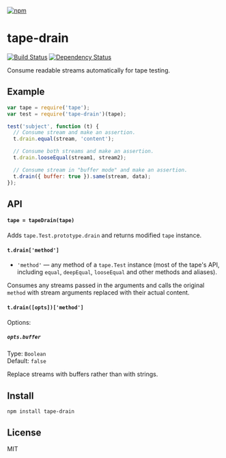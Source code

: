 [![npm](https://nodei.co/npm/tape-drain.png)](https://npmjs.com/package/tape-drain)

# tape-drain

[![Build Status][travis-badge]][travis] [![Dependency Status][david-badge]][david]

Consume readable streams automatically for tape testing.

[travis]: https://travis-ci.org/eush77/tape-drain
[travis-badge]: https://travis-ci.org/eush77/tape-drain.svg
[david]: https://david-dm.org/eush77/tape-drain
[david-badge]: https://david-dm.org/eush77/tape-drain.png

## Example

```js
var tape = require('tape');
var test = require('tape-drain')(tape);

test('subject', function (t) {
  // Consume stream and make an assertion.
  t.drain.equal(stream, 'content');

  // Consume both streams and make an assertion.
  t.drain.looseEqual(stream1, stream2);

  // Consume stream in "buffer mode" and make an assertion.
  t.drain({ buffer: true }).same(stream, data);
});
```

## API

#### `tape = tapeDrain(tape)`

Adds `tape.Test.prototype.drain` and returns modified `tape` instance.

#### `t.drain['method']`

- `'method'` — any method of a `tape.Test` instance (most of the tape's API, including `equal`, `deepEqual`, `looseEqual` and other methods and aliases).

Consumes any streams passed in the arguments and calls the original `method` with stream arguments replaced with their actual content.

#### `t.drain([opts])['method']`

Options:

##### `opts.buffer`

Type: `Boolean`<br>
Default: `false`

Replace streams with buffers rather than with strings.

## Install

```
npm install tape-drain
```

## License

MIT
